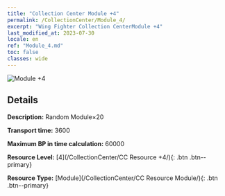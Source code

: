```yaml
---
title: "Collection Center Module +4"
permalink: /CollectionCenter/Module_4/
excerpt: "Wing Fighter Collection CenterModule +4"
last_modified_at: 2023-07-30
locale: en
ref: "Module_4.md"
toc: false
classes: wide
---
```



![Module +4](/images/cc/CC_Module_4.png)

## Details

  **Description:** Random Module×20

  **Transport time:** 3600

  **Maximum BP in time calculation:** 60000

  **Resource Level:** [4](/CollectionCenter/CC Resource +4/){: .btn .btn--primary}

  **Resource Type:** [Module](/CollectionCenter/CC Resource Module/){: .btn .btn--primary}

